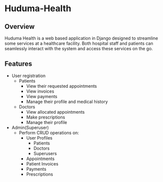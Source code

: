 # Huduma-Health
## Overview
Huduma Health is a web based application in Django designed to streamline some services at a healthcare facility. Both hospital staff and patients can seamlessly interact with the system and access these services on the go.
## Features
- User registration
  - Patients
      - View their requested appointments
      - View invoices
      - View payments
      - Manage their profile and medical history
  - Doctors
      - View allocated appointments
      - Make prescriptions
      - Manage their profile
- Admin(Superuser)
  - Perform CRUD operations on:
    - User Profiles
      - Patients
      - Doctors
      - Superusers
    - Appointments
    - Patient Invoices
    - Payments
    - Prescriptions

